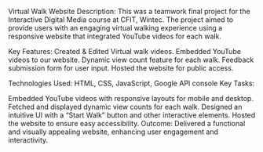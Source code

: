Virtual Walk Website
Description:
This was a teamwork final project for the Interactive Digital Media course at CFIT, Wintec. The project aimed to provide users with an engaging virtual walking experience using a responsive website that integrated YouTube videos for each walk.

Key Features:
Created & Edited Virtual walk videos.
Embedded YouTube videos to our website.
Dynamic view count feature for each walk.
Feedback submission form for user input.
Hosted the website for public access.

Technologies Used:
HTML, CSS, JavaScript, Google API console
Key Tasks:

Embedded YouTube videos with responsive layouts for mobile and desktop.
Fetched and displayed dynamic view counts for each walk.
Designed an intuitive UI with a “Start Walk” button and other interactive elements.
Hosted the website to ensure easy accessibility.
Outcome:
Delivered a functional and visually appealing website, enhancing user engagement and interactivity.
